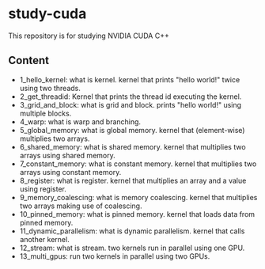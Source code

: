 # study-cuda
This repository is for studying NVIDIA CUDA C++


## Content

- 1_hello_kernel: what is kernel. kernel that prints "hello world!" twice using two threads.
- 2_get_threadid: Kernel that prints the thread id executing the kernel.
- 3_grid_and_block: what is grid and block. prints "hello world!" using multiple blocks.
- 4_warp: what is warp and branching.
- 5_global_memory: what is global memory. kernel that (element-wise) multiplies two arrays.
- 6_shared_memory: what is shared memory. kernel that multiplies two arrays using shared memory.
- 7_constant_memory: what is constant memory. kernel that multiplies two arrays using constant memory.
- 8_register: what is register. kernel that multiplies an array and a value using register.
- 9_memory_coalescing: what is memory coalescing. kernel that multiplies two arrays making use of coalescing.
- 10_pinned_memory: what is pinned memory. kernel that loads data from pinned memory.
- 11_dynamic_parallelism: what is dynamic parallelism. kernel that calls another kernel.
- 12_stream: what is stream. two kernels run in parallel using one GPU.
- 13_multi_gpus: run two kernels in parallel using two GPUs.
